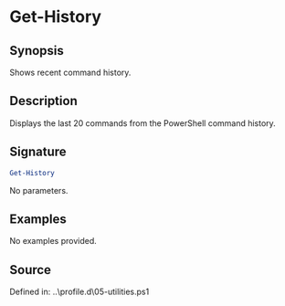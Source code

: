 # Get-History

## Synopsis

Shows recent command history.

## Description

Displays the last 20 commands from the PowerShell command history.

## Signature

```powershell
Get-History
```

No parameters.

## Examples

No examples provided.

## Source

Defined in: ..\profile.d\05-utilities.ps1
